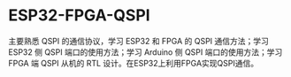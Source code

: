# ESP32-FPGA-QSPI
主要熟悉 QSPI 的通信协议，学习 ESP32 和 FPGA 的 QSPI 通信方法；学习 ESP32 侧 QSPI 端口的使用方法；学习 Arduino 侧 QSPI 端口的使用方法；学习 FPGA 端 QSPI 从机的 RTL 设计。在ESP32上利用FPGA实现QSPI通信。
